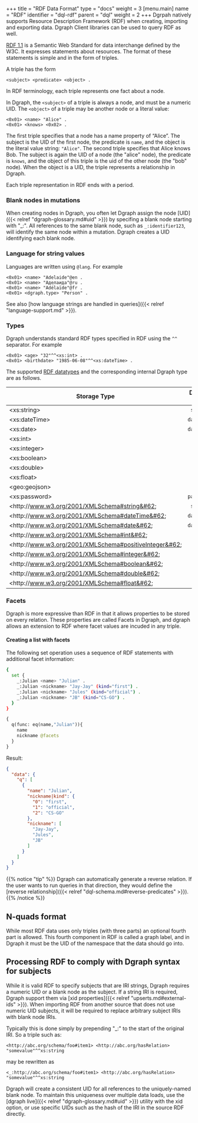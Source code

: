 +++
title = "RDF Data Format"
type = "docs"
weight = 3
[menu.main]
  name = "RDF"
  identifier = "dql-rdf"
  parent = "dql"
  weight = 2
+++
Dgrpah natively supports Resource Description Framework (RDF) when creating, importing and exporting data. Dgraph Client libraries can be used to query RDF as well.

[RDF 1.1](https://www.w3.org/RDF/) is a Semantic Web Standard for data interchange defined by the W3C. It expresses statements about resources. The format of these statements is simple and in the form of triples.


A triple has the form
```
<subject> <predicate> <object> .
```

In RDF terminology, each triple represents one fact about a node. 

In Dgraph, the `<subject>` of a triple is always a node, and must be a numeric UID.  The `<object>` of a triple may be another node or a literal value:
```
<0x01> <name> "Alice" .
<0x01> <knows> <0x02> .
```
The first triple specifies that a node has a name property of “Alice”. The subject is the UID of the first node, the predicate is `name`, and the object is the literal value string: `"Alice"`. 
The second triple specifies that Alice knows Bob. The subject is again the UID of a node (the "alice" node), the predicate is `knows`, and the object of this triple is the uid of the other node (the "bob" node). When the object is a UID, the triple represents a relationship in Dgraph.

Each triple representation in RDF ends with a period.  

### Blank nodes in mutations
When creating nodes in Dgraph, you often let Dgraph assign the node [UID]({{< relref "dgraph-glossary.md#uid" >}}) by specifing a blank node starting with "_:". All references to the same blank node, such as `_:identifier123`, will identify the same node within a mutation. Dgraph creates a UID identifying each blank node.
### Language for string values
Languages are written using `@lang`. For example
```
<0x01> <name> "Adelaide"@en .
<0x01> <name> "Аделаида"@ru .
<0x01> <name> "Adélaïde"@fr .
<0x01> <dgraph.type> "Person" .
```
See also [how language strings are handled in queries]({{< relref "language-support.md" >}}).

### Types
Dgraph understands standard RDF types specified in RDF using the `^^` separator.  For example
```
<0x01> <age> "32"^^<xs:int> .
<0x01> <birthdate> "1985-06-08"^^<xs:dateTime> .
```

The supported [RDF datatypes](https://www.w3.org/TR/rdf11-concepts/#section-Datatypes) and the corresponding internal Dgraph type are as follows.

| Storage Type                                                    | Dgraph type     |
| -------------                                                   | :------------:   |
| &#60;xs:string&#62;                                             | `string`         |
| &#60;xs:dateTime&#62;                                           | `dateTime`       |
| &#60;xs:date&#62;                                               | `datetime`       |
| &#60;xs:int&#62;                                                | `int`            |
| &#60;xs:integer&#62;                                            | `int`            |
| &#60;xs:boolean&#62;                                            | `bool`           |
| &#60;xs:double&#62;                                             | `float`          |
| &#60;xs:float&#62;                                              | `float`          |
| &#60;geo:geojson&#62;                                           | `geo`            |
| &#60;xs:password&#62;                                           | `password`       |
| &#60;http&#58;//www.w3.org/2001/XMLSchema#string&#62;           | `string`         |
| &#60;http&#58;//www.w3.org/2001/XMLSchema#dateTime&#62;         | `dateTime`       |
| &#60;http&#58;//www.w3.org/2001/XMLSchema#date&#62;             | `dateTime`       |
| &#60;http&#58;//www.w3.org/2001/XMLSchema#int&#62;              | `int`            |
| &#60;http&#58;//www.w3.org/2001/XMLSchema#positiveInteger&#62;  | `int`            |
| &#60;http&#58;//www.w3.org/2001/XMLSchema#integer&#62;          | `int`            |
| &#60;http&#58;//www.w3.org/2001/XMLSchema#boolean&#62;          | `bool`           |
| &#60;http&#58;//www.w3.org/2001/XMLSchema#double&#62;           | `float`          |
| &#60;http&#58;//www.w3.org/2001/XMLSchema#float&#62;            | `float`          |


### Facets

Dgraph is more expressive than RDF in that it allows properties to be stored on every relation. These properties are called Facets in Dgraph, and dgraph allows an extension to RDF where facet values are incuded in any triple.
####  Creating a list with facets

The following set operation uses a sequence of RDF statements with additional facet information:
```sh
{
  set {
    _:Julian <name> "Julian" .
    _:Julian <nickname> "Jay-Jay" (kind="first") .
    _:Julian <nickname> "Jules" (kind="official") .
    _:Julian <nickname> "JB" (kind="CS-GO") .
  }
}
```

```graphql
{
  q(func: eq(name,"Julian")){
    name
    nickname @facets
  }
}
```
Result:
```JSON
{
  "data": {
    "q": [
      {
        "name": "Julian",
        "nickname|kind": {
          "0": "first",
          "1": "official",
          "2": "CS-GO"
        },
        "nickname": [
          "Jay-Jay",
          "Jules",
          "JB"
        ]
      }
    ]
  }
}
```
{{% notice "tip" %}}
Dgraph can automatically generate a reverse relation. If the user wants to run
queries in that direction, they would define the [reverse relationship]({{< relref "dql-schema.md#reverse-predicates" >}}).
{{% /notice %}}

## N-quads format
While most RDF data uses only triples (with three parts) an optional fourth part is allowed. This fourth component in RDF is called a graph label, and in Dgraph it must be the UID of the namespace that the data should go into.  

## Processing RDF to comply with Dgraph syntax for subjects

While it is valid RDF to specify subjects that are IRI strings, Dgraph requires a numeric UID or a blank node as the subject. If a string IRI is required, Dgraph support them via [xid properties]({{< relref "upserts.md#external-ids" >}}). When importing RDF from another source that does not use numeric UID subjects, it will be required to replace arbitrary subject IRIs with blank node IRIs.

Typically this is done simply by prepending "_:" to the start of the original IRI. So a triple such as:

```<http://abc.org/schema/foo#item1> <http://abc.org/hasRelation> "somevalue"^^xs:string```

may be rewritten as 

```<_:http://abc.org/schema/foo#item1> <http://abc.org/hasRelation> "somevalue"^^xs:string```

Dgraph will create a consistent UID for all references to the uniquely-named blank node. To maintain this uniqueness over multiple data loads, use the [dgraph live]({{< relref "dgraph-glossary.md#uid" >}}) utility with the xid option, or use specific UIDs such as the hash of the IRI in the source RDF directly.

